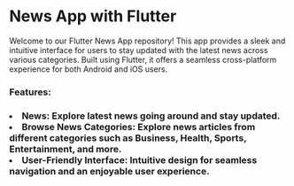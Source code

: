 # News App with Flutter
Welcome to our Flutter News App repository! This app provides a sleek and intuitive interface for users to stay updated with the latest news across various categories. Built using Flutter, it offers a seamless cross-platform experience for both Android and iOS users.

<h3>Features:<h3>
<li>News: Explore latest news going around and stay updated.</li>
<li>Browse News Categories: Explore news articles from different categories such as Business, Health, Sports, Entertainment, and more.</li>
<li>User-Friendly Interface: Intuitive design for seamless navigation and an enjoyable user experience.</li>
